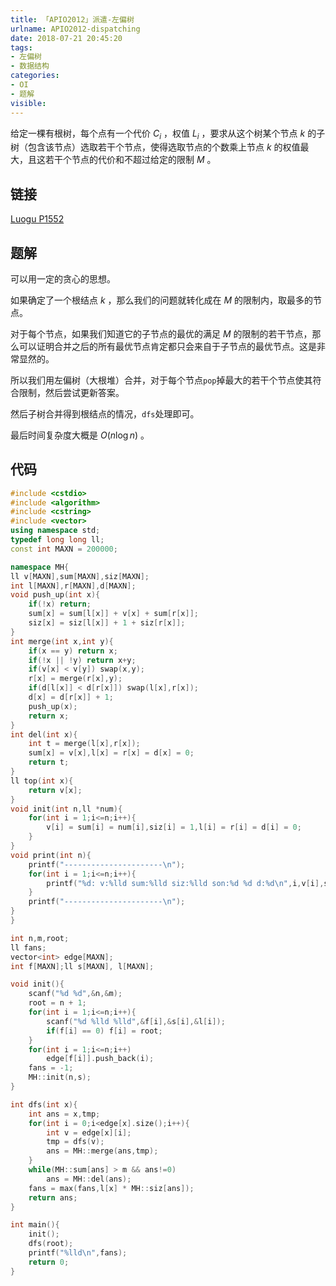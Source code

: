 ```yaml
---
title: 「APIO2012」派遣-左偏树
urlname: APIO2012-dispatching
date: 2018-07-21 20:45:20
tags:
- 左偏树
- 数据结构
categories: 
- OI
- 题解
visible:
---
```


给定一棵有根树，每个点有一个代价 $C_i$ ，权值 $L_i$ ，要求从这个树某个节点 $k$ 的子树（包含该节点）选取若干个节点，使得选取节点的个数乘上节点 $k$ 的权值最大，且这若干个节点的代价和不超过给定的限制 $M$ 。

<!-- more -->

## 链接

[Luogu P1552](https://www.luogu.org/problemnew/show/P1552)

## 题解

可以用一定的贪心的思想。

如果确定了一个根结点 $k$ ，那么我们的问题就转化成在 $M$ 的限制内，取最多的节点。

对于每个节点，如果我们知道它的子节点的最优的满足 $M$ 的限制的若干节点，那么可以证明合并之后的所有最优节点肯定都只会来自于子节点的最优节点。这是非常显然的。

所以我们用左偏树（大根堆）合并，对于每个节点`pop`掉最大的若干个节点使其符合限制，然后尝试更新答案。

然后子树合并得到根结点的情况，`dfs`处理即可。

最后时间复杂度大概是 $O(n \log n)$ 。

## 代码


```cpp
#include <cstdio>
#include <algorithm>
#include <cstring>
#include <vector>
using namespace std;
typedef long long ll;
const int MAXN = 200000;

namespace MH{
ll v[MAXN],sum[MAXN],siz[MAXN];
int l[MAXN],r[MAXN],d[MAXN];
void push_up(int x){
    if(!x) return;
    sum[x] = sum[l[x]] + v[x] + sum[r[x]];
    siz[x] = siz[l[x]] + 1 + siz[r[x]]; 
}
int merge(int x,int y){
    if(x == y) return x;
    if(!x || !y) return x+y;
    if(v[x] < v[y]) swap(x,y);
    r[x] = merge(r[x],y);
    if(d[l[x]] < d[r[x]]) swap(l[x],r[x]);
    d[x] = d[r[x]] + 1;
    push_up(x);
    return x;
}
int del(int x){
    int t = merge(l[x],r[x]);
    sum[x] = v[x],l[x] = r[x] = d[x] = 0;
    return t;
}
ll top(int x){
    return v[x];
}
void init(int n,ll *num){
    for(int i = 1;i<=n;i++){
        v[i] = sum[i] = num[i],siz[i] = 1,l[i] = r[i] = d[i] = 0;
    }
}
void print(int n){
    printf("----------------------\n");
    for(int i = 1;i<=n;i++){
        printf("%d: v:%lld sum:%lld siz:%lld son:%d %d d:%d\n",i,v[i],sum[i],siz[i],l[i],r[i],d[i]);
    }
    printf("----------------------\n");
}
}

int n,m,root;
ll fans;
vector<int> edge[MAXN];
int f[MAXN];ll s[MAXN], l[MAXN];

void init(){
    scanf("%d %d",&n,&m);
    root = n + 1;
    for(int i = 1;i<=n;i++){
        scanf("%d %lld %lld",&f[i],&s[i],&l[i]);
        if(f[i] == 0) f[i] = root;
    }
    for(int i = 1;i<=n;i++)
        edge[f[i]].push_back(i);
    fans = -1;
    MH::init(n,s);
}

int dfs(int x){
    int ans = x,tmp;
    for(int i = 0;i<edge[x].size();i++){
        int v = edge[x][i];
        tmp = dfs(v);
        ans = MH::merge(ans,tmp);
    }
    while(MH::sum[ans] > m && ans!=0)
        ans = MH::del(ans);
    fans = max(fans,l[x] * MH::siz[ans]);
    return ans;
}

int main(){
    init();
    dfs(root);
    printf("%lld\n",fans);
    return 0;
}
```

